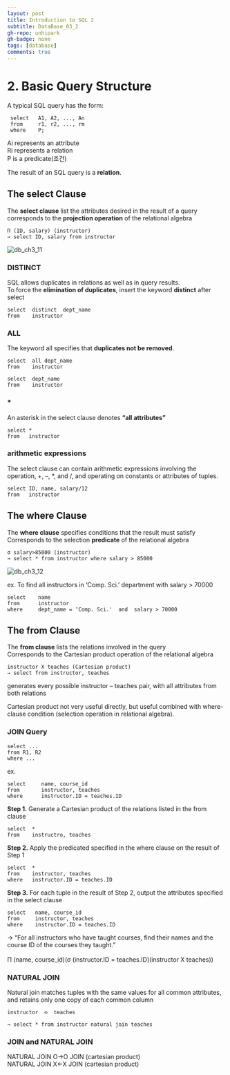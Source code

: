 ```yaml
---
layout: post
title: Introduction to SQL 2
subtitle: DataBase_03_2
gh-repo: unhipark
gh-badge: none
tags: [database]
comments: true
---
```


# 2. Basic Query Structure
A typical SQL query has the form:
```
 select   A1, A2, ..., An
 from     r1, r2, ..., rm
 where    P;
```
Ai represents an attribute <br/>
Ri represents a relation<br/>
P is a predicate(조건) <br/>

The result of an SQL query is a __relation__.

## The select Clause
The __select clause__ list the attributes desired in the result of a query<br/>
corresponds to the __projection operation__ of the relational algebra<br/>

    Π (ID, salary) (instructor)
    → select ID, salary from instructor
![db_ch3_11](https://user-images.githubusercontent.com/63347989/136610135-90d816fe-165f-445f-8e79-640969778d9f.png)

### DISTINCT
SQL allows duplicates in relations as well as in query results.<br/>
To force the __elimination of duplicates__, insert the keyword __distinct__ after select <br/>

```
select  distinct  dept_name
from    instructor
```
### ALL
The keyword all specifies that __duplicates not be removed__.
```
select  all dept_name
from    instructor
```

```
select  dept_name
from    instructor
```

### *
An asterisk in the select clause denotes __“all attributes”__
```
select *
from   instructor
```
### arithmetic expressions 
The select clause can contain arithmetic expressions involving the operation, +, –, *, and /, and operating on constants or attributes of tuples.

```
select ID, name, salary/12
from   instructor
```
## The where Clause
The __where clause__ specifies conditions that the result must satisfy <br/>
Corresponds to the selection __predicate__ of the relational algebra<br/>

    σ salary>85000 (instructor)
    → select * from instructor where salary > 85000
![db_ch3_12](https://user-images.githubusercontent.com/63347989/136611199-5a9a6525-2c32-4ec3-b288-0696583e826d.png)<br/>

ex. To find all instructors in ‘Comp. Sci.’ department with salary > 70000
```
select    name
from      instructor
where     dept_name = ‘Comp. Sci.'  and  salary > 70000
```
## The from Clause
The __from clause__ lists the relations involved in the query<br/>
Corresponds to the Cartesian product operation of the relational algebra<br/>

    instructor X teaches (Cartesian product)
    → select from instructor, teaches

generates every possible instructor – teaches pair, with all attributes from both relations<br/>

Cartesian product not very useful directly, but useful combined with where-clause condition (selection operation in relational algebra). <br/>

### JOIN Query

```
select ...
from R1, R2
where ...
```
ex.
```
select     name, course_id
from       instructor, teaches
where      instructor.ID = teaches.ID
```

__Step 1.__
Generate a Cartesian product of the relations listed in the from clause
```
select  *
from    instructro, teaches
```
__Step 2.__
Apply the predicated specified in the where clause on the result of Step 1
```
select  *
from    instructor, teaches
where   instructor.ID = teaches.ID
```
__Step 3.__ For each tuple in the result of Step 2, output the attributes specified in the select clause
```
select   name, course_id
from     instructor, teaches
where    instructor.ID = teaches.ID
```
→ “For all instructors who have taught courses, find their names and the course ID of the courses they taught.”<br/>
<br/> 
Π (name, course_id)(σ (instructor.ID = teaches.ID)(instructor X teaches))

### NATURAL JOIN 
Natural join matches tuples with the same values for all common attributes, and retains only one copy of each common column

    instructor  ∞  teaches

    → select * from instructor natural join teaches

### JOIN and NATURAL JOIN
NATURAL JOIN O→O JOIN (cartesian product) <br/>
NATURAL JOIN X←X JOIN (cartesian product) <br/>
